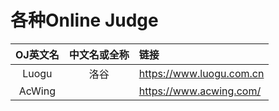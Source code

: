 # 各种Online Judge
|OJ英文名|中文名或全称|链接| 
|:-:|:-:|:-|
|Luogu|洛谷|<https://www.luogu.com.cn>| |Acmcoder|赛码网|<https://www.acmcoder.com>| |Acoj|啊哈添柴|<https://acoj.com>|
|AcWing| |<https://www.acwing.com/>| |AOJ|AIZU|<http://judge.u-aizu.ac.jp/onlinejudge/>| |AtCoder| |<https://atcoder.jp>| |CB|Codebyte|<https://coderbyte.com/>| |coci,hsin|克罗地亚|<https://hsin.hr/coci/>| |Codechef|印度|<https://www.codechef.com/> |Codeforces| |<https://codeforces.com>| |Codeforces|国内镜像|<https://codeforces.ml>| |Codeforces|比赛镜像1|<https://m1.codeforces.ml>| |Codeforces|比赛镜像2|<https://m2.codeforces.ml>| |Codeforces|比赛镜像3|<https://m3.codeforces.ml>| |CometOJ| |<https://www.cometoj.com>| |CS|cs academy|<https://csacademy.com/>| |DMOJ|加拿大|<https://dmoj.ca/>| |HDU|杭州电子科技大学|<http://acm.hdu.edu.cn/>| |HE|HackerEarth|<https://www.hackerearth.com/> |HIT|哈尔滨工业大学|<http://acm.hit.edu.cn/>| |hihoCoder| |<http://www.hihocoder.com/>| |HKOJ|香港大学|<https://judge.hkoi.org/>| |HR|HackerRank|<https://www.hackerrank.com/>| |hustoj| |<http://hustoj.com/oj/>| |FZU|福州大学|<http://acm.fzu.edu.cn/>| |JOI|日本|<https://www.ioi-jp.org/>| |JSK|计蒜客|<https://www.jisuanke.com/>| |JudgeDuck|评测鸭|<https://duck.ac/> |KRSU|吉尔吉斯斯坦|<https://olymp.krsu.edu.kg/>| |LC|力扣LeetCode|<https://leetcode-cn.com/>| |LightOJ| |<http://www.lightoj.com>| |LOJ|LibreOJ|<https://loj.ac/>| |main|波兰|<http://www.main.edu.pl/>| |MIPT|EIjudge|<http://acm.mipt.ru>| |NC|牛客竞赛OJ|<https://ac.nowcoder.com>| |NUT|宁波工程学院|<https://ac.2333.moe/>| |OpenJudge|北京大学|<http://openjudge.cn/>| |POJ|北京大学|<https://poj.org>| |ProjectEuler|欧拉|<https://projecteuler.net/>| |PTA|pintia|<https://pintia.cn/>| |RQNOJ| |<http://www.rqnoj.cn/>| |SGU|俄罗斯萨克多夫国立大学|<http://acm.sgu.ru/>| |SJTU|上海交通大学|<https://acm.sjtu.edu.cn/OnlineJudge/>| |SPOJ|荷兰|<https://www.spoj.com>| |SWUST|西南科技大学|<http://acm.swust.edu.cn#/>| |TC|Topcoder|<https://www.topcoder.com/>| |TJOJ|同济大学|<https://acm.tongji.edu.cn/>| |Tsinsen|清橙|<http://www.tsinsen.com/>| |UOJ|UniversalOJ|<https://uoj.ac/>| |UOJ|黑暗爆炸OJ|<https://darkbzoj.tk/>| |Ural,Timus|俄罗斯乌拉尔联邦大学|<https://acm.timus.ru/>| |USACO|奶牛|<https://train.usaco.org> |USTC|中国科学技术大学|<http://acm.ustc.edu.cn/>| |UVA| |<https://onlinejudge.org>| |vijos|湖南师大附中|<https://vijos.org/>| |Vjudge|Virtual Judge|<https://vjudge.net>| |ZeroJudge| |<https://zerojudge.tw/> |ZJGSU|浙江工商大学|<http://acm.zjgsu.edu.cn/>| |ZOJ|浙江大学|<https://zoj.pintia.cn>| |51nod| |<https://www.51nod.com/>|

